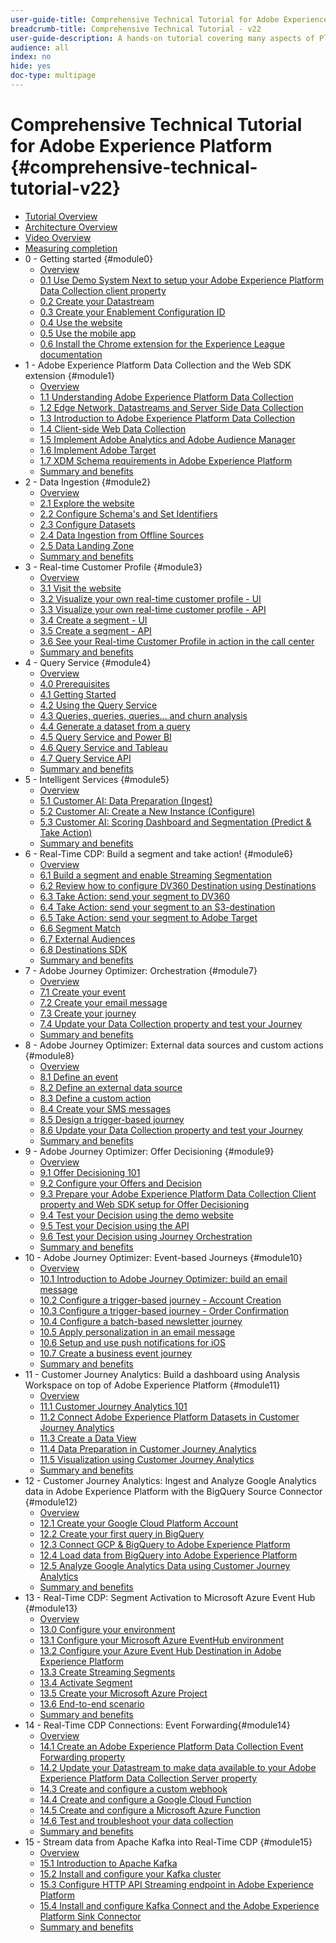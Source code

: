 ```yaml
---
user-guide-title: Comprehensive Technical Tutorial for Adobe Experience Platform - v22
breadcrumb-title: Comprehensive Technical Tutorial - v22
user-guide-description: A hands-on tutorial covering many aspects of Platform, including connections to third-party systems.
audience: all
index: no
hide: yes
doc-type: multipage
---
```


# Comprehensive Technical Tutorial for Adobe Experience Platform {#comprehensive-technical-tutorial-v22}

+ [Tutorial Overview](/help/tutorial-comprehensive-technical-v22/overview.md)
+ [Architecture Overview](/help/tutorial-comprehensive-technical-v22/architecture.md)
+ [Video Overview](/help/tutorial-comprehensive-technical-v22/videos.md)
+ [Measuring completion](/help/tutorial-comprehensive-technical-v22/completion.md)
+ 0 - Getting started {#module0}
  + [Overview](/help/tutorial-comprehensive-technical-v22/modules/module0/getting-started.md)
  + [0.1 Use Demo System Next to setup your Adobe Experience Platform Data Collection client property](/help/tutorial-comprehensive-technical-v22/modules/module0/ex1.md)
  + [0.2 Create your Datastream](/help/tutorial-comprehensive-technical-v22/modules/module0/ex2.md)
  + [0.3 Create your Enablement Configuration ID](/help/tutorial-comprehensive-technical-v22/modules/module0/ex3.md)
  + [0.4 Use the website](/help/tutorial-comprehensive-technical-v22/modules/module0/ex4.md)
  + [0.5 Use the mobile app](/help/tutorial-comprehensive-technical-v22/modules/module0/ex5.md)
  + [0.6 Install the Chrome extension for the Experience League documentation](/help/tutorial-comprehensive-technical-v22/modules/module0/ex6.md)
+ 1 - Adobe Experience Platform Data Collection and the Web SDK extension {#module1}
  + [Overview](/help/tutorial-comprehensive-technical-v22/modules/module1/data-ingestion-launch-web-sdk.md)
  + [1.1 Understanding Adobe Experience Platform Data Collection](/help/tutorial-comprehensive-technical-v22/modules/module1/ex1.md)
  + [1.2 Edge Network, Datastreams and Server Side Data Collection](/help/tutorial-comprehensive-technical-v22/modules/module1/ex2.md)
  + [1.3 Introduction to Adobe Experience Platform Data Collection](/help/tutorial-comprehensive-technical-v22/modules/module1/ex3.md)
  + [1.4 Client-side Web Data Collection](/help/tutorial-comprehensive-technical-v22/modules/module1/ex4.md)
  + [1.5 Implement Adobe Analytics and Adobe Audience Manager](/help/tutorial-comprehensive-technical-v22/modules/module1/ex5.md)
  + [1.6 Implement Adobe Target](/help/tutorial-comprehensive-technical-v22/modules/module1/ex6.md)
  + [1.7 XDM Schema requirements in Adobe Experience Platform](/help/tutorial-comprehensive-technical-v22/modules/module1/ex7.md)
  + [Summary and benefits](/help/tutorial-comprehensive-technical-v22/modules/module1/summary.md)
+ 2 - Data Ingestion {#module2}
  + [Overview](/help/tutorial-comprehensive-technical-v22/modules/module2/data-ingestion.md)
  + [2.1 Explore the website](/help/tutorial-comprehensive-technical-v22/modules/module2/ex1.md)
  + [2.2 Configure Schema's and Set Identifiers](/help/tutorial-comprehensive-technical-v22/modules/module2/ex2.md)
  + [2.3 Configure Datasets](/help/tutorial-comprehensive-technical-v22/modules/module2/ex3.md)
  + [2.4 Data Ingestion from Offline Sources](/help/tutorial-comprehensive-technical-v22/modules/module2/ex4.md)  
  + [2.5 Data Landing Zone](/help/tutorial-comprehensive-technical-v22/modules/module2/ex5.md)
  + [Summary and benefits](/help/tutorial-comprehensive-technical-v22/modules/module2/summary.md)
+ 3 - Real-time Customer Profile {#module3}
  + [Overview](/help/tutorial-comprehensive-technical-v22/modules/module3/real-time-customer-profile.md)
  + [3.1 Visit the website](/help/tutorial-comprehensive-technical-v22/modules/module3/ex1.md)
  + [3.2 Visualize your own real-time customer profile - UI](/help/tutorial-comprehensive-technical-v22/modules/module3/ex2.md)
  + [3.3 Visualize your own real-time customer profile - API](/help/tutorial-comprehensive-technical-v22/modules/module3/ex3.md)
  + [3.4 Create a segment - UI](/help/tutorial-comprehensive-technical-v22/modules/module3/ex4.md)
  + [3.5 Create a segment - API](/help/tutorial-comprehensive-technical-v22/modules/module3/ex5.md)
  + [3.6 See your Real-time Customer Profile in action in the call center](/help/tutorial-comprehensive-technical-v22/modules/module3/ex6.md)
  + [Summary and benefits](/help/tutorial-comprehensive-technical-v22/modules/module3/summary.md)
+ 4 - Query Service {#module4}
  + [Overview](/help/tutorial-comprehensive-technical-v22/modules/module4/query-service.md)
  + [4.0 Prerequisites](/help/tutorial-comprehensive-technical-v22/modules/module4/ex0.md)
  + [4.1 Getting Started](/help/tutorial-comprehensive-technical-v22/modules/module4/ex1.md)
  + [4.2 Using the Query Service](/help/tutorial-comprehensive-technical-v22/modules/module4/ex2.md)
  + [4.3 Queries, queries, queries... and churn analysis](/help/tutorial-comprehensive-technical-v22/modules/module4/ex3.md)
  + [4.4 Generate a dataset from a query](/help/tutorial-comprehensive-technical-v22/modules/module4/ex4.md)
  + [4.5 Query Service and Power BI](/help/tutorial-comprehensive-technical-v22/modules/module4/ex5.md)
  + [4.6 Query Service and Tableau](/help/tutorial-comprehensive-technical-v22/modules/module4/ex6.md)
  + [4.7 Query Service API](/help/tutorial-comprehensive-technical-v22/modules/module4/ex7.md)
  + [Summary and benefits](/help/tutorial-comprehensive-technical-v22/modules/module4/summary.md)
+ 5 - Intelligent Services {#module5}
  + [Overview](/help/tutorial-comprehensive-technical-v22/modules/module5/intelligent-services.md)
  + [5.1 Customer AI: Data Preparation (Ingest)](/help/tutorial-comprehensive-technical-v22/modules/module5/ex1.md)
  + [5.2 Customer AI: Create a New Instance (Configure)](/help/tutorial-comprehensive-technical-v22/modules/module5/ex2.md)
  + [5.3 Customer AI: Scoring Dashboard and Segmentation (Predict & Take Action)](/help/tutorial-comprehensive-technical-v22/modules/module5/ex3.md)
  + [Summary and benefits](/help/tutorial-comprehensive-technical-v22/modules/module5/summary.md)
+ 6 - Real-Time CDP: Build a segment and take action! {#module6}
  + [Overview](/help/tutorial-comprehensive-technical-v22/modules/module6/real-time-cdp-build-a-segment-take-action.md)
  + [6.1 Build a segment and enable Streaming Segmentation](/help/tutorial-comprehensive-technical-v22/modules/module6/ex1.md)
  + [6.2 Review how to configure DV360 Destination using Destinations](/help/tutorial-comprehensive-technical-v22/modules/module6/ex2.md)
  + [6.3 Take Action: send your segment to DV360](/help/tutorial-comprehensive-technical-v22/modules/module6/ex3.md)
  + [6.4 Take Action: send your segment to an S3-destination](/help/tutorial-comprehensive-technical-v22/modules/module6/ex4.md)
  + [6.5 Take Action: send your segment to Adobe Target](/help/tutorial-comprehensive-technical-v22/modules/module6/ex5.md)
  + [6.6 Segment Match](/help/tutorial-comprehensive-technical-v22/modules/module6/ex6.md)
  + [6.7 External Audiences](/help/tutorial-comprehensive-technical-v22/modules/module6/ex7.md)
  + [6.8 Destinations SDK](/help/tutorial-comprehensive-technical-v22/modules/module6/ex8.md)
  + [Summary and benefits](/help/tutorial-comprehensive-technical-v22/modules/module6/summary.md)
+ 7 - Adobe Journey Optimizer: Orchestration {#module7}
  + [Overview](/help/tutorial-comprehensive-technical-v22/modules/module7/journey-orchestration-create-account.md)
  + [7.1 Create your event](/help/tutorial-comprehensive-technical-v22/modules/module7/ex1.md)
  + [7.2 Create your email message](/help/tutorial-comprehensive-technical-v22/modules/module7/ex2.md)
  + [7.3 Create your journey](/help/tutorial-comprehensive-technical-v22/modules/module7/ex3.md)
  + [7.4 Update your Data Collection property and test your Journey](/help/tutorial-comprehensive-technical-v22/modules/module7/ex4.md)
  + [Summary and benefits](/help/tutorial-comprehensive-technical-v22/modules/module7/summary.md)
+ 8 - Adobe Journey Optimizer: External data sources and custom actions {#module8}
  + [Overview](/help/tutorial-comprehensive-technical-v22/modules/module8/journey-orchestration-external-weather-api-sms.md)
  + [8.1 Define an event](/help/tutorial-comprehensive-technical-v22/modules/module8/ex1.md)
  + [8.2 Define an external data source](/help/tutorial-comprehensive-technical-v22/modules/module8/ex2.md)
  + [8.3 Define a custom action](/help/tutorial-comprehensive-technical-v22/modules/module8/ex3.md)
  + [8.4 Create your SMS messages](/help/tutorial-comprehensive-technical-v22/modules/module8/ex4.md)
  + [8.5 Design a trigger-based journey](/help/tutorial-comprehensive-technical-v22/modules/module8/ex5.md)
  + [8.6 Update your Data Collection property and test your Journey](/help/tutorial-comprehensive-technical-v22/modules/module8/ex6.md)
  + [Summary and benefits](/help/tutorial-comprehensive-technical-v22/modules/module8/summary.md)
+ 9 - Adobe Journey Optimizer: Offer Decisioning {#module9}
  + [Overview](/help/tutorial-comprehensive-technical-v22/modules/module9/offer-decisioning.md)
  + [9.1 Offer Decisioning 101](/help/tutorial-comprehensive-technical-v22/modules/module9/ex1.md)
  + [9.2 Configure your Offers and Decision](/help/tutorial-comprehensive-technical-v22/modules/module9/ex2.md)
  + [9.3 Prepare your Adobe Experience Platform Data Collection Client property and Web SDK setup for Offer Decisioning](/help/tutorial-comprehensive-technical-v22/modules/module9/ex3.md)
  + [9.4 Test your Decision using the demo website](/help/tutorial-comprehensive-technical-v22/modules/module9/ex4.md)
  + [9.5 Test your Decision using the API](/help/tutorial-comprehensive-technical-v22/modules/module9/ex5.md)
  + [9.6 Test your Decision using Journey Orchestration](/help/tutorial-comprehensive-technical-v22/modules/module9/ex6.md)
  + [Summary and benefits](/help/tutorial-comprehensive-technical-v22/modules/module9/summary.md)
+ 10 - Adobe Journey Optimizer: Event-based Journeys {#module10}
  + [Overview](/help/tutorial-comprehensive-technical-v22/modules/module10/journeyoptimizer.md)
  + [10.1 Introduction to Adobe Journey Optimizer: build an email message](/help/tutorial-comprehensive-technical-v22/modules/module10/ex1.md)
  + [10.2 Configure a trigger-based journey - Account Creation](/help/tutorial-comprehensive-technical-v22/modules/module10/ex2.md)
  + [10.3 Configure a trigger-based journey - Order Confirmation](/help/tutorial-comprehensive-technical-v22/modules/module10/ex3.md)
  + [10.4 Configure a batch-based newsletter journey](/help/tutorial-comprehensive-technical-v22/modules/module10/ex4.md)
  + [10.5 Apply personalization in an email message](/help/tutorial-comprehensive-technical-v22/modules/module10/ex5.md)
  + [10.6 Setup and use push notifications for iOS](/help/tutorial-comprehensive-technical-v22/modules/module10/ex6.md)
  + [10.7 Create a business event journey](/help/tutorial-comprehensive-technical-v22/modules/module10/ex7.md)
  + [Summary and benefits](/help/tutorial-comprehensive-technical-v22/modules/module10/summary.md)
+ 11 - Customer Journey Analytics: Build a dashboard using Analysis Workspace on top of Adobe Experience Platform {#module11}
  + [Overview](/help/tutorial-comprehensive-technical-v22/modules/module11/customer-journey-analytics-build-a-dashboard.md)
  + [11.1 Customer Journey Analytics 101](/help/tutorial-comprehensive-technical-v22/modules/module11/ex1.md)
  + [11.2 Connect Adobe Experience Platform Datasets in Customer Journey Analytics](/help/tutorial-comprehensive-technical-v22/modules/module11/ex2.md)
  + [11.3 Create a Data View](/help/tutorial-comprehensive-technical-v22/modules/module11/ex3.md)
  + [11.4 Data Preparation in Customer Journey Analytics](/help/tutorial-comprehensive-technical-v22/modules/module11/ex4.md)
  + [11.5 Visualization using Customer Journey Analytics](/help/tutorial-comprehensive-technical-v22/modules/module11/ex5.md)
  + [Summary and benefits](/help/tutorial-comprehensive-technical-v22/modules/module11/summary.md)
+ 12 - Customer Journey Analytics: Ingest and Analyze Google Analytics data in Adobe Experience Platform with the BigQuery Source Connector {#module12}
  + [Overview](/help/tutorial-comprehensive-technical-v22/modules/module12/customer-journey-analytics-bigquery-gcp.md)
  + [12.1 Create your Google Cloud Platform Account](/help/tutorial-comprehensive-technical-v22/modules/module12/ex1.md)
  + [12.2 Create your first query in BigQuery](/help/tutorial-comprehensive-technical-v22/modules/module12/ex2.md)
  + [12.3 Connect GCP & BigQuery to Adobe Experience Platform](/help/tutorial-comprehensive-technical-v22/modules/module12/ex3.md)
  + [12.4 Load data from BigQuery into Adobe Experience Platform](/help/tutorial-comprehensive-technical-v22/modules/module12/ex4.md)
  + [12.5 Analyze Google Analytics Data using Customer Journey Analytics](/help/tutorial-comprehensive-technical-v22/modules/module12/ex5.md)
  + [Summary and benefits](/help/tutorial-comprehensive-technical-v22/modules/module12/summary.md)
+ 13 - Real-Time CDP: Segment Activation to Microsoft Azure Event Hub {#module13}
  + [Overview](/help/tutorial-comprehensive-technical-v22/modules/module13/segment-activation-microsoft-azure-eventhub.md)
  + [13.0 Configure your environment](/help/tutorial-comprehensive-technical-v22/modules/module13/ex0.md)
  + [13.1 Configure your Microsoft Azure EventHub environment](/help/tutorial-comprehensive-technical-v22/modules/module13/ex1.md)
  + [13.2 Configure your Azure Event Hub Destination in Adobe Experience Platform](/help/tutorial-comprehensive-technical-v22/modules/module13/ex2.md)
  + [13.3 Create Streaming Segments](/help/tutorial-comprehensive-technical-v22/modules/module13/ex3.md)
  + [13.4 Activate Segment](/help/tutorial-comprehensive-technical-v22/modules/module13/ex4.md)
  + [13.5 Create your Microsoft Azure Project](/help/tutorial-comprehensive-technical-v22/modules/module13/ex5.md)
  + [13.6 End-to-end scenario](/help/tutorial-comprehensive-technical-v22/modules/module13/ex6.md)
  + [Summary and benefits](/help/tutorial-comprehensive-technical-v22/modules/module13/summary.md)
+ 14 - Real-Time CDP Connections: Event Forwarding{#module14}
  + [Overview](/help/tutorial-comprehensive-technical-v22/modules/module14/aep-data-collection-ssf.md)
  + [14.1 Create an Adobe Experience Platform Data Collection Event Forwarding property](/help/tutorial-comprehensive-technical-v22/modules/module14/ex1.md)
  + [14.2 Update your Datastream to make data available to your Adobe Experience Platform Data Collection Server property](/help/tutorial-comprehensive-technical-v22/modules/module14/ex2.md)
  + [14.3 Create and configure a custom webhook](/help/tutorial-comprehensive-technical-v22/modules/module14/ex3.md)
  + [14.4 Create and configure a Google Cloud Function](/help/tutorial-comprehensive-technical-v22/modules/module14/ex4.md)
  + [14.5 Create and configure a Microsoft Azure Function](/help/tutorial-comprehensive-technical-v22/modules/module14/ex5.md)
  + [14.6 Test and troubleshoot your data collection](/help/tutorial-comprehensive-technical-v22/modules/module14/ex6.md)
  + [Summary and benefits](/help/tutorial-comprehensive-technical-v22/modules/module14/summary.md)
+ 15 - Stream data from Apache Kafka into Real-Time CDP {#module15}
  + [Overview](/help/tutorial-comprehensive-technical-v22/modules/module15/aep-apache-kafka.md)
  + [15.1 Introduction to Apache Kafka](/help/tutorial-comprehensive-technical-v22/modules/module15/ex1.md)
  + [15.2 Install and configure your Kafka cluster](/help/tutorial-comprehensive-technical-v22/modules/module15/ex2.md)
  + [15.3 Configure HTTP API Streaming endpoint in Adobe Experience Platform](/help/tutorial-comprehensive-technical-v22/modules/module15/ex3.md)
  + [15.4 Install and configure Kafka Connect and the Adobe Experience Platform Sink Connector](/help/tutorial-comprehensive-technical-v22/modules/module15/ex4.md)
  + [Summary and benefits](/help/tutorial-comprehensive-technical-v22/modules/module15/summary.md)
